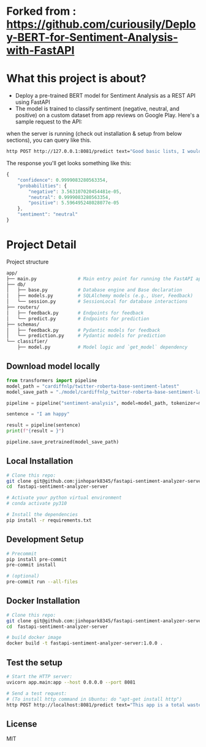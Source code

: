 # Forked from : https://github.com/curiousily/Deploy-BERT-for-Sentiment-Analysis-with-FastAPI

# What this project is about?
- Deploy a pre-trained BERT model for Sentiment Analysis as a REST API using FastAPI
- The model is trained to classify sentiment (negative, neutral, and positive) on a custom dataset from app reviews on Google Play. Here's a sample request to the API:

when the server is running (check out installation & setup from below sections), you can query like this.
```bash
http POST http://127.0.0.1:8081/predict text="Good basic lists, I would like to create more lists, but the annual fee for unlimited lists is too out there"
```

The response you'll get looks something like this:

```js
{
    "confidence": 0.9999083280563354,
    "probabilities": {
        "negative": 3.563107020454481e-05,
        "neutral": 0.9999083280563354,
        "positive": 5.596495248028077e-05
    },
    "sentiment": "neutral"
}
```

# Project Detail

Project structure
```bash
app/
├── main.py               # Main entry point for running the FastAPI app
├── db/
│   ├── base.py           # Database engine and Base declaration
│   ├── models.py         # SQLAlchemy models (e.g., User, Feedback)
│   └── session.py        # SessionLocal for database interactions
├── routers/
│   ├── feedback.py       # Endpoints for feedback
│   └── predict.py        # Endpoints for prediction
├── schemas/
│   ├── feedback.py       # Pydantic models for feedback
│   └── prediction.py     # Pydantic models for prediction
└── classifier/
    ├── model.py          # Model logic and `get_model` dependency
```

## Download model locally
```python
from transformers import pipeline
model_path = "cardiffnlp/twitter-roberta-base-sentiment-latest"
model_save_path = "./model/cardiffnlp_twitter-roberta-base-sentiment-latest"

pipeline = pipeline("sentiment-analysis", model=model_path, tokenizer=model_path)

sentence = "I am happy"

result = pipeline(sentence)
print(f"{result = }")

pipeline.save_pretrained(model_save_path)
```




## Local Installation

```sh
# Clone this repo:
git clone git@github.com:jinhopark8345/fastapi-sentiment-analyzer-server.git
cd  fastapi-sentiment-analyzer-server

# Activate your python virtual environment
# conda activate py310

# Install the dependencies
pip install -r requirements.txt
```

## Development Setup
```sh
# Precommit
pip install pre-commit
pre-commit install

# (optional)
pre-commit run --all-files
```

## Docker Installation
```sh
# Clone this repo:
git clone git@github.com:jinhopark8345/fastapi-sentiment-analyzer-server.git
cd  fastapi-sentiment-analyzer-server

# build docker image
docker build -t fastapi-sentiment-analyzer-server:1.0.0 .
```


## Test the setup

```sh
# Start the HTTP server:
uvicorn app.main:app --host 0.0.0.0 --port 8081

# Send a test request:
# (To install http command in Ubuntu: do "apt-get install http")
http POST http://localhost:8081/predict text="This app is a total waste of time!"
```

## License
MIT
